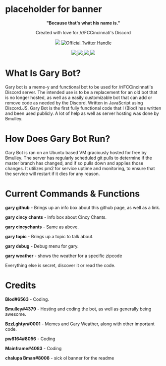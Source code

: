<h1>placeholder for banner</h1>
<p align="center"><b>"Because that's what his name is."</b></p>
<p align="center">Created with love for /r/FCCincinnati's Discord</p>
<p align="center">
<a href="https://discord.gg/BWdmn3G">
  <img src="https://img.shields.io/badge/discord-join-7289DA.svg?logo=discord&longCache=true&style=flat" />
</a>
<a href="https://twitter.com/intent/follow?screen_name=FCCincyDiscord"> 
  <img src="https://badgen.net/twitter/follow/FCCincyDiscord?icon=twitter&label=%40FCCincyDiscord" alt="Official Twitter Handle" />
</a>
</p>
<p align="center">
<a href=#merged>
  <img src="https://badgen.net/github/merged-prs/blod722/gary-bot">
</a>
<a href=#commits>
  <img src="https://badgen.net/github/commits/blod722/gary-bot">
</a>
<a href=#release>
  <img src="https://badgen.net/github/release/blod722/gary-bot">
</a>
<a href=#license>
  <img src="https://badgen.net/github/license/blod722/gary-bot">
</a>
</p>
  
                                                                
# What Is Gary Bot?
Gary bot is a meme-y and functional bot to be used for /r/FCCincinnati's Discord server. The intended use is to be a replacement for an old bot that is no longer hosted, as well as a easily customizable bot that can add or remove code as needed by the Discord. Written in JavaScript using Discord.JS, Gary Bot is the first fully functional code that I (Blod) has written and been used publicly. A lot of help as well as server hosting was done by Bmulley.

# How Does Gary Bot Run?
Gary Bot is ran on an Ubuntu based VM graciously hosted for free by Bmulley. The server has regularly scheduled git pulls to determine if the master branch has changed, and if so pulls down and applies those changes.  It utilizes pm2 for service uptime and monitoring, to ensure that the service will restart if it dies for any reason.

# Current Commands & Functions
**gary github** - Brings up an info box about this github page, as well as a link.

**gary cincy chants** - Info box about Cincy Chants.

**gary cincychants** - Same as above.

**gary topic** - Brings up a topic to talk about.

**gary debug** - Debug menu for gary.

**gary weather** - shows the weather for a specific zipcode

Everything else is secret, discover it or read the code.

# Credits
**Blod#6563** - Coding.

**Bmulley#4379** - Hosting and coding the bot, as well as generally being awesome.

**BzzLghtyr#0001** - Memes and Gary Weather, along with other important code.

**pw8164#8056** - Coding

**Mainframe#4083** - Coding

**chalupa Bman#8008** - sick ol banner for the readme

